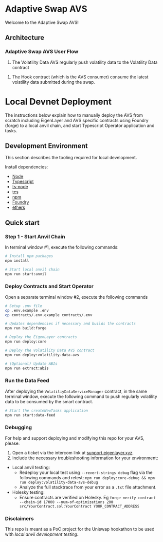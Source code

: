 # Adaptive Swap AVS

Welcome to the Adaptive Swap AVS!

## Architecture

<!-- TODO: create basic diagram here -->

### Adaptive Swap AVS User Flow

1. The Volatility Data AVS regularly push volatility data to the Volatility Data contract

<!-- TODO: only operators registered with the AVS that have staked + delegated assets should be allowed to push data -->

<!-- TODO 2: Operator generates the requested message, hashes it, and signs the hash with their private key. -->

<!-- TODO 3: each operator submits their signed hash back to the Volatility Data AVS contract. If the Operator is registered to the AVS and has the minimum needed stake, the submission is accepted. -->

1. The Hook contract (which is the AVS consumer) consume the latest volatility data submitted during the swap.

# Local Devnet Deployment

The instructions below explain how to manually deploy the AVS from scratch including EigenLayer and AVS specific contracts using Foundry (forge) to a local anvil chain, and start Typescript Operator application and tasks.

## Development Environment

This section describes the tooling required for local development.

Install dependencies:

- [Node](https://nodejs.org/en/download/)
- [Typescript](https://www.typescriptlang.org/download)
- [ts-node](https://www.npmjs.com/package/ts-node)
- [tcs](https://www.npmjs.com/package/tcs#installation)
- [npm](https://docs.npmjs.com/downloading-and-installing-node-js-and-npm)
- [Foundry](https://getfoundry.sh/)
- [ethers](https://www.npmjs.com/package/ethers)

## Quick start

### Step 1 - Start Anvil Chain

In terminal window #1, execute the following commands:

```sh
# Install npm packages
npm install

# Start local anvil chain
npm run start:anvil
```

### Deploy Contracts and Start Operator

Open a separate terminal window #2, execute the following commands

```sh
# Setup .env file
cp .env.example .env
cp contracts/.env.example contracts/.env

# Updates dependencies if necessary and builds the contracts
npm run build:forge

# Deploy the EigenLayer contracts
npm run deploy:core

# Deploy the Volatility Data AVS contract
npm run deploy:volatility-data-avs

# (Optional) Update ABIs
npm run extract:abis
```

<!-- TODO: define if this step is still needed
# Start the Operator application
npm run start:operator
 -->

### Run the Data Feed

After deploying the `VolatiliyDataServiceManager` contract, in the same terminal window, execute the following command to push regularly volatility data to be consumed by the smart contract.

```sh
# Start the createNewTasks application
npm run start:data-feed
```

### Debugging

For help and support deploying and modifying this repo for your AVS, please:

1. Open a ticket via the intercom link at [support.eigenlayer.xyz](https://support.eigenlayer.xyz).
2. Include the necessary troubleshooting information for your environment:

- Local anvil testing:
  - Redeploy your local test using `--revert-strings debug` flag via the following commands and retest: `npm run deploy:core-debug && npm run deploy:volatility-data-avs-debug`
  - Analyze the full stacktrace from your error as a `.txt` file attachment.
- Holesky testing:
  - Ensure contracts are verified on Holesky. Eg `forge verify-contract --chain-id 17000 --num-of-optimizations 200 src/YourContract.sol:YourContract YOUR_CONTRACT_ADDRESS`

### Disclaimers

This repo is meant as a PoC project for the Uniswap hookathon to be used with _local anvil development testing_.
